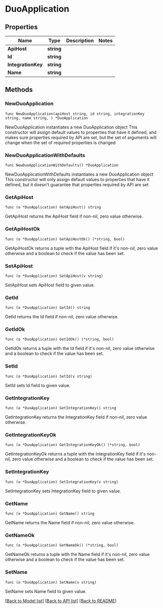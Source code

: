 # DuoApplication

## Properties

Name | Type | Description | Notes
------------ | ------------- | ------------- | -------------
**ApiHost** | **string** |  | 
**Id** | **string** |  | 
**IntegrationKey** | **string** |  | 
**Name** | **string** |  | 

## Methods

### NewDuoApplication

`func NewDuoApplication(apiHost string, id string, integrationKey string, name string, ) *DuoApplication`

NewDuoApplication instantiates a new DuoApplication object
This constructor will assign default values to properties that have it defined,
and makes sure properties required by API are set, but the set of arguments
will change when the set of required properties is changed

### NewDuoApplicationWithDefaults

`func NewDuoApplicationWithDefaults() *DuoApplication`

NewDuoApplicationWithDefaults instantiates a new DuoApplication object
This constructor will only assign default values to properties that have it defined,
but it doesn't guarantee that properties required by API are set

### GetApiHost

`func (o *DuoApplication) GetApiHost() string`

GetApiHost returns the ApiHost field if non-nil, zero value otherwise.

### GetApiHostOk

`func (o *DuoApplication) GetApiHostOk() (*string, bool)`

GetApiHostOk returns a tuple with the ApiHost field if it's non-nil, zero value otherwise
and a boolean to check if the value has been set.

### SetApiHost

`func (o *DuoApplication) SetApiHost(v string)`

SetApiHost sets ApiHost field to given value.


### GetId

`func (o *DuoApplication) GetId() string`

GetId returns the Id field if non-nil, zero value otherwise.

### GetIdOk

`func (o *DuoApplication) GetIdOk() (*string, bool)`

GetIdOk returns a tuple with the Id field if it's non-nil, zero value otherwise
and a boolean to check if the value has been set.

### SetId

`func (o *DuoApplication) SetId(v string)`

SetId sets Id field to given value.


### GetIntegrationKey

`func (o *DuoApplication) GetIntegrationKey() string`

GetIntegrationKey returns the IntegrationKey field if non-nil, zero value otherwise.

### GetIntegrationKeyOk

`func (o *DuoApplication) GetIntegrationKeyOk() (*string, bool)`

GetIntegrationKeyOk returns a tuple with the IntegrationKey field if it's non-nil, zero value otherwise
and a boolean to check if the value has been set.

### SetIntegrationKey

`func (o *DuoApplication) SetIntegrationKey(v string)`

SetIntegrationKey sets IntegrationKey field to given value.


### GetName

`func (o *DuoApplication) GetName() string`

GetName returns the Name field if non-nil, zero value otherwise.

### GetNameOk

`func (o *DuoApplication) GetNameOk() (*string, bool)`

GetNameOk returns a tuple with the Name field if it's non-nil, zero value otherwise
and a boolean to check if the value has been set.

### SetName

`func (o *DuoApplication) SetName(v string)`

SetName sets Name field to given value.



[[Back to Model list]](../README.md#documentation-for-models) [[Back to API list]](../README.md#documentation-for-api-endpoints) [[Back to README]](../README.md)


